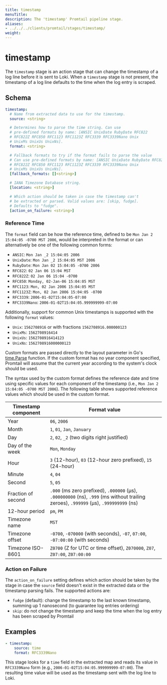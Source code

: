 ```yaml
---
title: timestamp
menuTitle:  
description: The 'timestamp' Promtail pipeline stage. 
aliases: 
- ../../../clients/promtail/stages/timestamp/
weight:  
---
```


# timestamp

The `timestamp` stage is an action stage that can change the timestamp of a log
line before it is sent to Loki. When a `timestamp` stage is not present, the
timestamp of a log line defaults to the time when the log entry is scraped.

## Schema

```yaml
timestamp:
  # Name from extracted data to use for the timestamp.
  source: <string>

  # Determines how to parse the time string. Can use
  # pre-defined formats by name: [ANSIC UnixDate RubyDate RFC822
  # RFC822Z RFC850 RFC1123 RFC1123Z RFC3339 RFC3339Nano Unix
  # UnixMs UnixUs UnixNs].
  format: <string>

  # Fallback formats to try if the format fails to parse the value
  # Can use pre-defined formats by name: [ANSIC UnixDate RubyDate RFC822
  # RFC822Z RFC850 RFC1123 RFC1123Z RFC3339 RFC3339Nano Unix
  # UnixMs UnixUs UnixNs].
  [fallback_formats: []<string>]

  # IANA Timezone Database string.
  [location: <string>]

  # Which action should be taken in case the timestamp can't
  # be extracted or parsed. Valid values are: [skip, fudge].
  # Defaults to "fudge".
  [action_on_failure: <string>]
```

### Reference Time

The `format` field can be how the reference time, defined to be `Mon Jan 2 15:04:05 -0700 MST 2006`, would be interpreted in the format or can alternatively be one of the following common forms:

- `ANSIC`: `Mon Jan _2 15:04:05 2006`
- `UnixDate`: `Mon Jan _2 15:04:05 MST 2006`
- `RubyDate`: `Mon Jan 02 15:04:05 -0700 2006`
- `RFC822`: `02 Jan 06 15:04 MST`
- `RFC822Z`: `02 Jan 06 15:04 -0700`
- `RFC850`: `Monday, 02-Jan-06 15:04:05 MST`
- `RFC1123`: `Mon, 02 Jan 2006 15:04:05 MST`
- `RFC1123Z`: `Mon, 02 Jan 2006 15:04:05 -0700`
- `RFC3339`: `2006-01-02T15:04:05-07:00`
- `RFC3339Nano`: `2006-01-02T15:04:05.999999999-07:00`

Additionally, support for common Unix timestamps is supported with the following
`format` values:

- `Unix`: `1562708916` or with fractions `1562708916.000000123`
- `UnixMs`: `1562708916414`
- `UnixUs`: `1562708916414123`
- `UnixNs`: `1562708916000000123`

Custom formats are passed directly to the layout parameter in Go's
[time.Parse](https://golang.org/pkg/time/#Parse) function. If the custom format
has no year component specified, Promtail will assume that the current year
according to the system's clock should be used.

The syntax used by the custom format defines the reference date and time using
specific values for each component of the timestamp (i.e., `Mon Jan 2 15:04:05
-0700 MST 2006`). The following table shows supported reference values which
should be used in the custom format.

| Timestamp component | Format value                                                                                                                         |
| ------------------- | ------------------------------------------------------------------------------------------------------------------------------------ |
| Year                | `06`, `2006`                                                                                                                         |
| Month               | `1`, `01`, `Jan`, `January`                                                                                                          |
| Day                 | `2`, `02`, `_2` (two digits right justified)                                                                                         |
| Day of the week     | `Mon`, `Monday`                                                                                                                      |
| Hour                | `3` (12-hour), `03` (12-hour zero prefixed), `15` (24-hour)                                                                          |
| Minute              | `4`, `04`                                                                                                                            |
| Second              | `5`, `05`                                                                                                                            |
| Fraction of second  | `.000` (ms zero prefixed), `.000000` (μs), `.000000000` (ns), `.999` (ms without trailing zeroes), `.999999` (μs), `.999999999` (ns) |
| 12-hour period      | `pm`, `PM`                                                                                                                           |
| Timezone name       | `MST`                                                                                                                                |
| Timezone offset     | `-0700`, `-070000` (with seconds), `-07`, `07:00`, `-07:00:00` (with seconds)                                                        |
| Timezone ISO-8601   | `Z0700` (Z for UTC or time offset), `Z070000`, `Z07`, `Z07:00`, `Z07:00:00`                                                          |

### Action on Failure

The `action_on_failure` setting defines which action should be taken by the
stage in case the `source` field doesn't exist in the extracted data or the
timestamp parsing fails. The supported actions are:

- `fudge` (default): change the timestamp to the last known timestamp, summing
  up 1 nanosecond (to guarantee log entries ordering)
- `skip`: do not change the timestamp and keep the time when the log entry has
  been scraped by Promtail

## Examples

```yaml
- timestamp:
    source: time
    format: RFC3339Nano
```

This stage looks for a `time` field in the extracted map and reads its value in
`RFC3339Nano` form (e.g., `2006-01-02T15:04:05.999999999-07:00`). The resulting
time value will be used as the timestamp sent with the log line to Loki.
